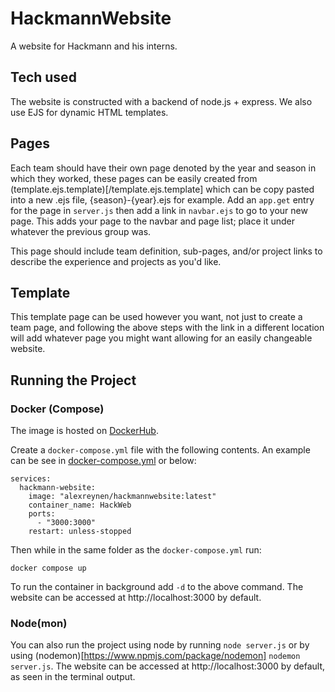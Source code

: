 # HackmannWebsite
A website for Hackmann and his interns.


## Tech used
The website is constructed with a backend of node.js + express. We also use EJS for dynamic HTML templates.

## Pages
Each team should have their own page denoted by the year and season in which they worked, these pages can be easily created from (template.ejs.template)[/template.ejs.template] which can be copy pasted into a new .ejs file, {season}-{year}.ejs for example. Add an `app.get` entry for the page in `server.js` then add a link in `navbar.ejs` to go to your new page. This adds your page to the navbar and page list; place it under whatever the previous group was.

This page should include team definition, sub-pages, and/or project links to describe the experience and projects as you'd like.

## Template
This template page can be used however you want, not just to create a team page, and following the above steps with the link in a different location will add whatever page you might want allowing for an easily changeable website.

## Running the Project
### Docker (Compose)
The image is hosted on [DockerHub]("https://hub.docker.com/r/alexreynen/hackmannwebsite").

Create a ```docker-compose.yml``` file with the following contents. An example can be see in [docker-compose.yml](/docker-compose.yml) or below:
```
services:
  hackmann-website:
    image: "alexreynen/hackmannwebsite:latest"
    container_name: HackWeb
    ports:
      - "3000:3000"
    restart: unless-stopped
```

Then while in the same folder as the ``docker-compose.yml`` run:

```
docker compose up
```

To run the container in background add `-d` to the above command. The website can be accessed at http://localhost:3000 by default.

### Node(mon)
You can also run the project using node by running ``node server.js`` or by using (nodemon)[https://www.npmjs.com/package/nodemon] ``nodemon server.js``. The website can be accessed at http://localhost:3000 by default, as seen in the terminal output. 